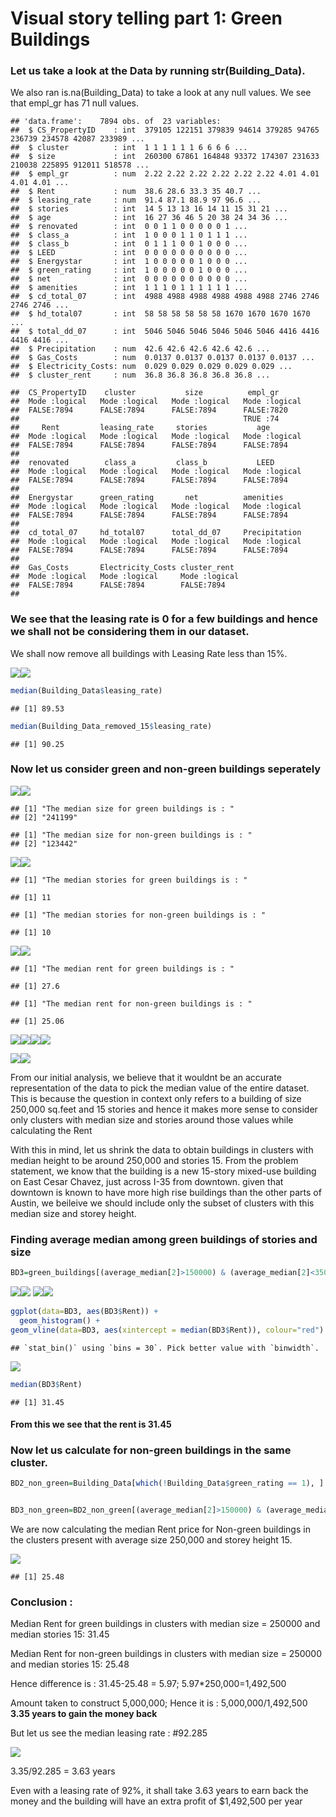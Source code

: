 Visual story telling part 1: Green Buildings
================

### Let us take a look at the Data by running str(Building\_Data).

We also ran is.na(Building\_Data) to take a look at any null values. We
see that empl\_gr has 71 null values.

    ## 'data.frame':    7894 obs. of  23 variables:
    ##  $ CS_PropertyID    : int  379105 122151 379839 94614 379285 94765 236739 234578 42087 233989 ...
    ##  $ cluster          : int  1 1 1 1 1 1 6 6 6 6 ...
    ##  $ size             : int  260300 67861 164848 93372 174307 231633 210038 225895 912011 518578 ...
    ##  $ empl_gr          : num  2.22 2.22 2.22 2.22 2.22 2.22 4.01 4.01 4.01 4.01 ...
    ##  $ Rent             : num  38.6 28.6 33.3 35 40.7 ...
    ##  $ leasing_rate     : num  91.4 87.1 88.9 97 96.6 ...
    ##  $ stories          : int  14 5 13 13 16 14 11 15 31 21 ...
    ##  $ age              : int  16 27 36 46 5 20 38 24 34 36 ...
    ##  $ renovated        : int  0 0 1 1 0 0 0 0 0 1 ...
    ##  $ class_a          : int  1 0 0 0 1 1 0 1 1 1 ...
    ##  $ class_b          : int  0 1 1 1 0 0 1 0 0 0 ...
    ##  $ LEED             : int  0 0 0 0 0 0 0 0 0 0 ...
    ##  $ Energystar       : int  1 0 0 0 0 0 1 0 0 0 ...
    ##  $ green_rating     : int  1 0 0 0 0 0 1 0 0 0 ...
    ##  $ net              : int  0 0 0 0 0 0 0 0 0 0 ...
    ##  $ amenities        : int  1 1 1 0 1 1 1 1 1 1 ...
    ##  $ cd_total_07      : int  4988 4988 4988 4988 4988 4988 2746 2746 2746 2746 ...
    ##  $ hd_total07       : int  58 58 58 58 58 58 1670 1670 1670 1670 ...
    ##  $ total_dd_07      : int  5046 5046 5046 5046 5046 5046 4416 4416 4416 4416 ...
    ##  $ Precipitation    : num  42.6 42.6 42.6 42.6 42.6 ...
    ##  $ Gas_Costs        : num  0.0137 0.0137 0.0137 0.0137 0.0137 ...
    ##  $ Electricity_Costs: num  0.029 0.029 0.029 0.029 0.029 ...
    ##  $ cluster_rent     : num  36.8 36.8 36.8 36.8 36.8 ...

    ##  CS_PropertyID    cluster           size          empl_gr       
    ##  Mode :logical   Mode :logical   Mode :logical   Mode :logical  
    ##  FALSE:7894      FALSE:7894      FALSE:7894      FALSE:7820     
    ##                                                  TRUE :74       
    ##     Rent         leasing_rate     stories           age         
    ##  Mode :logical   Mode :logical   Mode :logical   Mode :logical  
    ##  FALSE:7894      FALSE:7894      FALSE:7894      FALSE:7894     
    ##                                                                 
    ##  renovated        class_a         class_b           LEED        
    ##  Mode :logical   Mode :logical   Mode :logical   Mode :logical  
    ##  FALSE:7894      FALSE:7894      FALSE:7894      FALSE:7894     
    ##                                                                 
    ##  Energystar      green_rating       net          amenities      
    ##  Mode :logical   Mode :logical   Mode :logical   Mode :logical  
    ##  FALSE:7894      FALSE:7894      FALSE:7894      FALSE:7894     
    ##                                                                 
    ##  cd_total_07     hd_total07      total_dd_07     Precipitation  
    ##  Mode :logical   Mode :logical   Mode :logical   Mode :logical  
    ##  FALSE:7894      FALSE:7894      FALSE:7894      FALSE:7894     
    ##                                                                 
    ##  Gas_Costs       Electricity_Costs cluster_rent   
    ##  Mode :logical   Mode :logical     Mode :logical  
    ##  FALSE:7894      FALSE:7894        FALSE:7894     
    ## 

### We see that the leasing rate is 0 for a few buildings and hence we shall not be considering them in our dataset.

We shall now remove all buildings with Leasing Rate less than
15%.

![](Green_Buildngs_files/figure-gfm/unnamed-chunk-3-1.png)<!-- -->![](Green_Buildngs_files/figure-gfm/unnamed-chunk-3-2.png)<!-- -->

``` r
median(Building_Data$leasing_rate)
```

    ## [1] 89.53

``` r
median(Building_Data_removed_15$leasing_rate)
```

    ## [1] 90.25

### Now let us consider green and non-green buildings seperately

![](Green_Buildngs_files/figure-gfm/unnamed-chunk-6-1.png)<!-- -->![](Green_Buildngs_files/figure-gfm/unnamed-chunk-6-2.png)<!-- -->

    ## [1] "The median size for green buildings is : "
    ## [2] "241199"

    ## [1] "The median size for non-green buildings is : "
    ## [2] "123442"

![](Green_Buildngs_files/figure-gfm/unnamed-chunk-7-1.png)<!-- -->![](Green_Buildngs_files/figure-gfm/unnamed-chunk-7-2.png)<!-- -->

    ## [1] "The median stories for green buildings is : "

    ## [1] 11

    ## [1] "The median stories for non-green buildings is : "

    ## [1] 10

![](Green_Buildngs_files/figure-gfm/unnamed-chunk-8-1.png)<!-- -->![](Green_Buildngs_files/figure-gfm/unnamed-chunk-8-2.png)<!-- -->

    ## [1] "The median rent for green buildings is : "

    ## [1] 27.6

    ## [1] "The median rent for non-green buildings is : "

    ## [1] 25.06

![](Green_Buildngs_files/figure-gfm/unnamed-chunk-9-1.png)<!-- -->![](Green_Buildngs_files/figure-gfm/unnamed-chunk-9-2.png)<!-- -->![](Green_Buildngs_files/figure-gfm/unnamed-chunk-9-3.png)<!-- -->![](Green_Buildngs_files/figure-gfm/unnamed-chunk-9-4.png)<!-- -->

![](Green_Buildngs_files/figure-gfm/unnamed-chunk-10-1.png)<!-- -->![](Green_Buildngs_files/figure-gfm/unnamed-chunk-10-2.png)<!-- -->

From our initial analysis, we believe that it wouldnt be an accurate
representation of the data to pick the median value of the entire
dataset. This is because the question in context only refers to a
building of size 250,000 sq.feet and 15 stories and hence it makes more
sense to consider only clusters with median size and stories around
those values while calculating the Rent

With this in mind, let us shrink the data to obtain buildings in
clusters with median height to be around 250,000 and stories 15. From
the problem statement, we know that the building is a new 15-story
mixed-use building on East Cesar Chavez, just across I-35 from downtown.
given that downtown is known to have more high rise buildings than the
other parts of Austin, we beileive we should include only the subset of
clusters with this median size and storey
height.

### Finding average median among green buildings of stories and size

``` r
BD3=green_buildings[(average_median[2]>150000) & (average_median[2]<350000) & (average_median_stories[2]>11) & (average_median_stories[2]<30), ] 
```

![](Green_Buildngs_files/figure-gfm/unnamed-chunk-13-1.png)<!-- -->![](Green_Buildngs_files/figure-gfm/unnamed-chunk-13-2.png)<!-- -->
![](Green_Buildngs_files/figure-gfm/unnamed-chunk-14-1.png)<!-- -->![](Green_Buildngs_files/figure-gfm/unnamed-chunk-14-2.png)<!-- -->

``` r
ggplot(data=BD3, aes(BD3$Rent)) + 
  geom_histogram() +
geom_vline(data=BD3, aes(xintercept = median(BD3$Rent)), colour="red") 
```

    ## `stat_bin()` using `bins = 30`. Pick better value with `binwidth`.

![](Green_Buildngs_files/figure-gfm/unnamed-chunk-15-1.png)<!-- -->

``` r
median(BD3$Rent)
```

    ## [1] 31.45

#### From this we see that the rent is 31.45

### Now let us calculate for non-green buildings in the same cluster.

``` r
BD2_non_green=Building_Data[which(!Building_Data$green_rating == 1), ] 


BD3_non_green=BD2_non_green[(average_median[2]>150000) & (average_median[2]<350000) & (average_median_stories[2]>11) & (average_median_stories[2]<30), ] 
```

We are now calculating the median Rent price for Non-green buildings in
the clusters present with average size 250,000 and storey height 15.

![](Green_Buildngs_files/figure-gfm/unnamed-chunk-17-1.png)<!-- -->

    ## [1] 25.48

### Conclusion :

Median Rent for green buildings in clusters with median size = 250000
and median stories 15: 31.45

Median Rent for non-green buildings in clusters with median size =
250000 and median stories 15: 25.48

Hence difference is : 31.45-25.48 = 5.97; 5.97\*250,000=1,492,500

Amount taken to construct 5,000,000; Hence it is : 5,000,000/1,492,500  
**3.35 years to gain the money back**

But let us see the median leasing rate : \#92.285

![](Green_Buildngs_files/figure-gfm/unnamed-chunk-18-1.png)<!-- -->

3.35/92.285 = 3.63 years

Even with a leasing rate of 92%, it shall take 3.63 years to earn back
the money and the building will have an extra profit of $1,492,500 per
year
